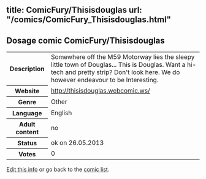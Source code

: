 title: ComicFury/Thisisdouglas
url: "/comics/ComicFury_Thisisdouglas.html"
---
Dosage comic ComicFury/Thisisdouglas
-----------------------------------------

<p id="msg"></p>
<script type="text/javascript">
if (window.location.search === '?edit_info_mail=sent_ok') {
  var elem = document.getElementById("msg");
  elem.innerHTML = 'Edited information sucessfully sent for review, which is usually done daily. Thanks!';
  elem.className = 'ok';
}
</script>
<table class="comicinfo">
<tr>
<th>Description</th><td>Somewhere off the M59 Motorway lies the sleepy little town of Douglas... This is Douglas. Want a hi-tech and pretty strip? Don't look here. We do however endeavour to be Interesting.</td>
</tr>
<tr>
<th>Website</th><td><a href="http://thisisdouglas.webcomic.ws/">http://thisisdouglas.webcomic.ws/</a></td>
</tr>
<tr>
<th>Genre</th><td>Other</td>
</tr>
<tr>
<th>Language</th><td>English</td>
</tr>
<tr>
<th>Adult content</th><td>no</td>
</tr>
<tr>
<th>Status</th><td>ok on 26.05.2013</td>
</tr>
<tr>
<th>Votes</th><td>0</td>
</tr>
</table>

[Edit this info](ComicFury_Thisisdouglas_edit.html) or go back to the [comic list](../comic-index.html).
